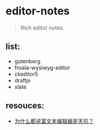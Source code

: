 # editor-notes
> Rich editor notes.

## list:
- gutenberg
- froala-wysiwyg-editor
- ckeditor5
- draftjs
- slate

## resouces:
- [为什么都说富文本编辑器是天坑？](https://www.zhihu.com/question/38699645)